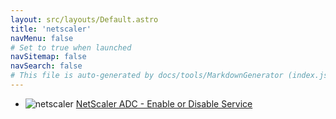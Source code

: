```yaml
---
layout: src/layouts/Default.astro
title: 'netscaler'
navMenu: false
# Set to true when launched
navSitemap: false
navSearch: false
# This file is auto-generated by docs/tools/MarkdownGenerator (index.js)
---
```


<ul>

<li>

![netscaler](https://i.octopus.com/library/step-templates/netscaler.png) [NetScaler ADC - Enable or Disable Service](/integrations/netscaler/netscaler-adc-enable-or-disable-service)

</li>
        
</ul>
